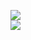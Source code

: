 [![](https://img.shields.io/badge/Made%20With-Github%20Spray-lightgrey.svg?style=for-the-badge&logo=github)](https://github.com/Annihil/github-spray#14528)  
[![](https://i.imgur.com/2DrTn0Z.gif)](https://github.com/Annihil/github-spray)